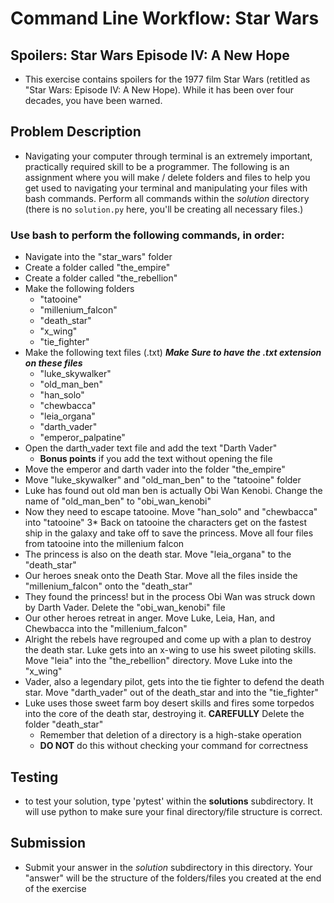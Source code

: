 # Command Line Workflow: Star Wars

## Spoilers: Star Wars Episode IV: A New Hope
* This exercise contains spoilers for the 1977 film Star Wars (retitled as "Star Wars: Episode IV: A New Hope). While it has been over four decades, you have been warned.

## Problem Description
* Navigating your computer through terminal is an extremely important, practically required skill to be a programmer. The following is an assignment where you will make / delete folders and files to help you get used to navigating your terminal and manipulating your files with bash commands. Perform all commands within the *solution* directory (there is no `solution.py` here, you'll be creating all necessary files.)

### Use bash to perform the following commands, in order:
* Navigate into the "star_wars" folder
* Create a folder called "the_empire"
* Create a folder called "the_rebellion"
* Make the following folders
	* "tatooine"
	* "millenium_falcon"
	* "death_star"
	* "x_wing"
	* "tie_fighter"
* Make the following text files (.txt) ***Make Sure to have the .txt extension on these files***
	* "luke_skywalker"
	* "old_man_ben"
	* "han_solo"
	* "chewbacca"
	* "leia_organa"
	* "darth_vader"
	* "emperor_palpatine"
* Open the darth_vader text file and add the text "Darth Vader"
	* **Bonus points** if you add the text without opening the file
* Move the emperor and darth vader into the folder "the_empire"
* Move "luke_skywalker" and "old_man_ben" to the "tatooine" folder
* Luke has found out old man ben is actually Obi Wan Kenobi. Change the name of "old_man_ben" to "obi_wan_kenobi"
* Now they need to escape tatooine. Move "han_solo" and "chewbacca" into "tatooine"
3* Back on tatooine the characters get on the fastest ship in the galaxy and take off to save the princess. Move all four files from tatooine into the millenium falcon
* The princess is also on the death star. Move "leia_organa" to the "death_star"
* Our heroes sneak onto the Death Star. Move all the files inside the "millenium_falcon" onto the "death_star" 
* They found the princess! but in the process Obi Wan was struck down by Darth Vader. Delete the "obi_wan_kenobi" file 
* Our other heroes retreat in anger. Move Luke, Leia, Han, and Chewbacca into the "millenium_falcon"
* Alright the rebels have regrouped and come up with a plan to destroy the death star. Luke gets into an x-wing to use his sweet piloting skills. Move "leia" into the "the_rebellion" directory. Move Luke into the "x_wing"
* Vader, also a legendary pilot, gets into the tie fighter to defend the death star. Move "darth_vader" out of the death_star and into the "tie_fighter"
* Luke uses those sweet farm boy desert skills and fires some torpedos into the core of the death star, destroying it. **CAREFULLY** Delete the folder "death_star"
	* Remember that deletion of a directory is a high-stake operation
	* **DO NOT** do this without checking your command for correctness

## Testing
* to test your solution, type 'pytest' within the **solutions** subdirectory. It will use python to make sure your final directory/file structure is correct.

## Submission
* Submit your answer in the *solution* subdirectory in this directory. Your "answer" will be the structure of the folders/files you created at the end of the exercise
